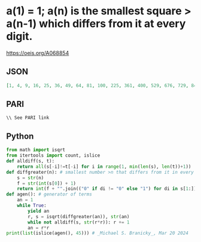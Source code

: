 # a\(1\) \= 1; a\(n\) is the smallest square \> a\(n\-1\) which differs from it at every digit\.
https://oeis.org/A068854
## JSON
```JSON
[1, 4, 9, 16, 25, 36, 49, 64, 81, 100, 225, 361, 400, 529, 676, 729, 841, 900, 1024, 2116, 3025, 4356, 5041, 6400, 7056, 8100, 9025, 10201, 21025, 30276, 42025, 50176, 61009, 70225, 81796, 90000, 101124, 210681, 302500, 410881, 501264, 613089, 702244, 810000]
```
## PARI
```PARI
\\ See PARI link
```
## Python
```Python
from math import isqrt
from itertools import count, islice
def alldiff(s, t):
    return all(s[-i]!=t[-i] for i in range(1, min(len(s), len(t))+1))
def diffgreater(n): # smallest number >n that differs from it in every digit
    s = str(n)
    f = str(int(s[0]) + 1)
    return int(f + "".join(("0" if di != "0" else "1") for di in s[1:]))
def agen(): # generator of terms
    an = 1
    while True:
        yield an
        r, s = isqrt(diffgreater(an)), str(an)
        while not alldiff(s, str(r*r)): r += 1
        an = r*r
print(list(islice(agen(), 45))) # _Michael S. Branicky_, Mar 20 2024
```
